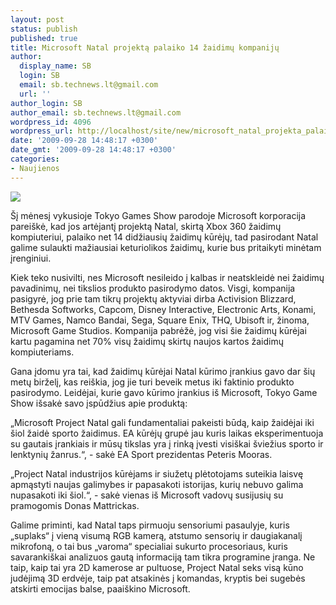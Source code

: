 ```yaml
---
layout: post
status: publish
published: true
title: Microsoft Natal projektą palaiko 14 žaidimų kompanijų
author:
  display_name: SB
  login: SB
  email: sb.technews.lt@gmail.com
  url: ''
author_login: SB
author_email: sb.technews.lt@gmail.com
wordpress_id: 4096
wordpress_url: http://localhost/site/new/microsoft_natal_projekta_palaiko_14_zaidimu_kompaniju/
date: '2009-09-28 14:48:17 +0300'
date_gmt: '2009-09-28 14:48:17 +0300'
categories:
- Naujienos
---
```

<div class="imgright"><img src="http://t1.gstatic.com/images?q=tbn:cE5FEfkhGM3VsM:http://assets.gearlive.com/playfeed/blogimages/project-natal-sensor-xbox.jpg"  /></div>
<p>Šį mėnesį vykusioje Tokyo Games Show parodoje Microsoft korporacija pareiškė, kad jos artėjantį projektą Natal, skirtą Xbox 360 žaidimų kompiuteriui, palaiko net 14 didžiausių žaidimų kūrėjų, tad pasirodant Natal galime sulaukti mažiausiai keturiolikos žaidimų, kurie bus pritaikyti minėtam įrenginiui.</p>
<p>Kiek teko nusivilti, nes Microsoft nesileido į kalbas ir neatskleidė nei žaidimų pavadinimų, nei tikslios produkto pasirodymo datos. Visgi, kompanija pasigyrė, jog prie tam tikrų projektų aktyviai dirba Activision Blizzard, Bethesda Softworks, Capcom, Disney Interactive, Electronic Arts, Konami, MTV Games, Namco Bandai, Sega, Square Enix, THQ, Ubisoft ir, žinoma, Microsoft Game Studios. Kompanija pabrėžė, jog visi šie žaidimų kūrėjai kartu pagamina net 70% visų žaidimų skirtų naujos kartos žaidimų kompiuteriams.</p>
<p>Gana įdomu yra tai, kad žaidimų kūrėjai Natal kūrimo įrankius gavo dar šių metų birželį, kas reiškia, jog jie turi beveik metus iki faktinio produkto pasirodymo. Leidėjai, kurie gavo kūrimo įrankius iš Microsoft, Tokyo Game Show išsakė savo įspūdžius apie produktą:</p>
<p>„Microsoft Project Natal gali fundamentaliai pakeisti būdą, kaip žaidėjai iki šiol žaidė sporto žaidimus. EA kūrėjų grupė jau kuris laikas eksperimentuoja su gautais įrankiais ir mūsų tikslas yra į rinką įvesti visiškai šviežius sporto ir lenktynių žanrus.“, - sakė EA Sport prezidentas Peteris Mooras.</p>
<p>„Project Natal industrijos kūrėjams ir siužetų plėtotojams suteikia laisvę apmąstyti naujas galimybes ir papasakoti istorijas, kurių nebuvo galima nupasakoti iki šiol.“, - sakė vienas iš Microsoft vadovų susijusių su pramogomis Donas Mattrickas.</p>
<p>Galime priminti, kad Natal taps pirmuoju sensoriumi pasaulyje, kuris „suplaks“ į vieną visumą RGB kamerą, atstumo sensorių ir daugiakanalį mikrofoną, o tai bus „varoma“ specialiai sukurto procesoriaus, kuris savarankiškai analizuos gautą informaciją tam tikra programine įranga. Ne taip, kaip tai yra 2D kamerose ar pultuose, Project Natal seks visą kūno judėjimą 3D erdvėje, taip pat atsakinės į komandas, kryptis bei sugebės atskirti emocijas balse, paaiškino Microsoft.<br /></p>
